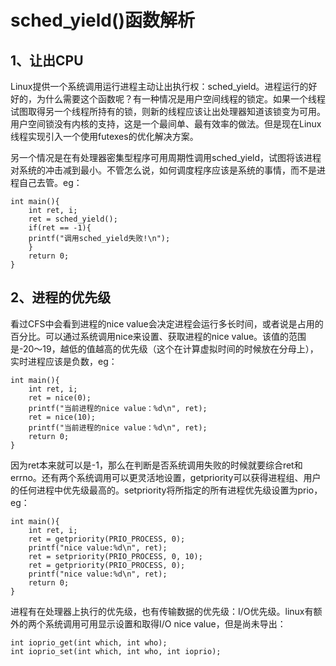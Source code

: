 # sched_yield()函数解析

## 1、让出CPU

Linux提供一个系统调用运行进程主动让出执行权：sched_yield。进程运行的好好的，为什么需要这个函数呢？有一种情况是用户空间线程的锁定。如果一个线程试图取得另一个线程所持有的锁，则新的线程应该让出处理器知道该锁变为可用。用户空间锁没有内核的支持，这是一个最间单、最有效率的做法。但是现在Linux线程实现引入一个使用futexes的优化解决方案。

另一个情况是在有处理器密集型程序可用周期性调用sched_yield，试图将该进程对系统的冲击减到最小。不管怎么说，如何调度程序应该是系统的事情，而不是进程自己去管。eg：

```
int main(){
    int ret, i;
    ret = sched_yield();
    if(ret == -1){
    printf("调用sched_yield失败!\n");
    }
    return 0;
}
```

## 2、进程的优先级

看过CFS中会看到进程的nice value会决定进程会运行多长时间，或者说是占用的百分比。可以通过系统调用nice来设置、获取进程的nice value。该值的范围是-20～19，越低的值越高的优先级（这个在计算虚拟时间的时候放在分母上），实时进程应该是负数，eg：

```
int main(){
    int ret, i;
    ret = nice(0);
    printf("当前进程的nice value：%d\n", ret);
    ret = nice(10);
    printf("当前进程的nice value：%d\n", ret);
    return 0;
}
```

因为ret本来就可以是-1，那么在判断是否系统调用失败的时候就要综合ret和errno。还有两个系统调用可以更灵活地设置，getpriority可以获得进程组、用户的任何进程中优先级最高的。setpriority将所指定的所有进程优先级设置为prio，eg：

```
int main(){
    int ret, i;
    ret = getpriority(PRIO_PROCESS, 0);
    printf("nice value:%d\n", ret);
    ret = setpriority(PRIO_PROCESS, 0, 10);
    ret = getpriority(PRIO_PROCESS, 0);
    printf("nice value:%d\n", ret);
    return 0;
}
```

进程有在处理器上执行的优先级，也有传输数据的优先级：I/O优先级。linux有额外的两个系统调用可用显示设置和取得I/O nice value，但是尚未导出：

```
int ioprio_get(int which, int who);
int ioprio_set(int which, int who, int ioprio);
```

